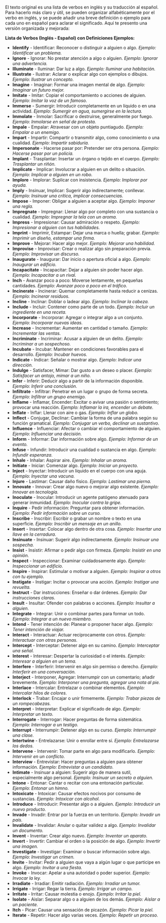 El texto original es una lista de verbos en inglés y su traducción al español. Para hacerlo más claro y útil, se pueden organizar alfabéticamente por el verbo en inglés, y se puede añadir una breve definición o ejemplo para cada uno en español para aclarar el significado.  Aquí te presento una versión organizada y mejorada:

**Lista de Verbos (Inglés - Español) con Definiciones Ejemplos:**

*   **Identify** - Identificar: Reconocer o distinguir a alguien o algo. *Ejemplo: Identificar un problema.*
*   **Ignore** - Ignorar: No prestar atención a algo o alguien. *Ejemplo: Ignorar una advertencia.*
*   **Illuminate** - Iluminar: Dar luz a algo. *Ejemplo: Iluminar una habitación.*
*   **Illustrate** - Ilustrar: Aclarar o explicar algo con ejemplos o dibujos. *Ejemplo: Ilustrar un concepto.*
*   **Imagine** - Imaginar: Formar una imagen mental de algo. *Ejemplo: Imaginar un futuro mejor.*
*   **Imitate** - Imitar: Copiar el comportamiento o acciones de alguien. *Ejemplo: Imitar la voz de un famoso.*
*   **Immerse** - Sumergir: Introducir completamente en un líquido o en una actividad. *Ejemplo: Sumergir en agua, sumergirse en la lectura.*
*   **Immolate** - Inmolar: Sacrificar o destruirse, generalmente por fuego. *Ejemplo: Inmolarse en señal de protesta.*
*   **Impale** - Empalar: Atravesar con un objeto puntiagudo. *Ejemplo: Empalar a un enemigo.*
*   **Impart** - Impartir: Compartir o transmitir algo, como conocimiento o una cualidad. *Ejemplo: Impartir sabiduría.*
*   **Impersonate** - Hacerse pasar por: Pretender ser otra persona. *Ejemplo: Hacerse pasar por un policía.*
*   **Implant** - Trasplantar: Insertar un órgano o tejido en el cuerpo. *Ejemplo: Trasplantar un riñón.*
*   **Implicate** - Implicar: Involucrar a alguien en un delito o situación. *Ejemplo: Implicar a alguien en un robo.*
*   **Implore** - Implorar: Suplicar con insistencia. *Ejemplo: Implorar por ayuda.*
*   **Imply** - Insinuar, Implicar: Sugerir algo indirectamente; conllevar. *Ejemplo: Insinuar una crítica, implicar consecuencias.*
*   **Impose** - Imponer: Obligar a alguien a aceptar algo. *Ejemplo: Imponer una regla.*
*   **Impregnate** - Impregnar: Llenar algo por completo con una sustancia o cualidad. *Ejemplo: Impregnar la tela con un aroma.*
*   **Impress** - Impresionar: Causar admiración o respeto. *Ejemplo: Impresionar a alguien con tus habilidades.*
*   **Imprint** - Imprimir, Estampar: Dejar una marca o huella; grabar. *Ejemplo: Imprimir un diseño, estampar una firma.*
*   **Improve** - Mejorar: Hacer algo mejor. *Ejemplo: Mejorar una habilidad.*
*   **Improvise** - Improvisar: Crear o realizar algo sin preparación previa. *Ejemplo: Improvisar un discurso.*
*   **Inaugurate** - Inaugurar: Dar inicio o apertura oficial a algo. *Ejemplo: Inaugurar un edificio.*
*   **Incapacitate** - Incapacitar: Dejar a alguien sin poder hacer algo. *Ejemplo: Incapacitar a un rival.*
*   **Inch** - Avanzar poco a poco: Moverse lentamente, en pequeñas cantidades. *Ejemplo: Avanzar poco a poco en el tráfico.*
*   **Incinerate** - Incinerar: Quemar completamente hasta reducir a cenizas. *Ejemplo: Incinerar residuos.*
*   **Incline** - Inclinar: Doblar o ladear algo. *Ejemplo: Inclinar la cabeza.*
*   **Include** - Incluir: Contener como parte de un todo. *Ejemplo: Incluir un ingrediente en una receta.*
*   **Incorporate** - Incorporar: Agregar o integrar algo a un conjunto. *Ejemplo: Incorporar nuevas ideas.*
*   **Increase** - Incrementar: Aumentar en cantidad o tamaño. *Ejemplo: Incrementar las ventas.*
*   **Incriminate** - Incriminar: Acusar a alguien de un delito. *Ejemplo: Incriminar a un sospechoso.*
*   **Incubate** - Incubar: Mantener en condiciones favorables para el desarrollo. *Ejemplo: Incubar huevos.*
*   **Indicate** - Indicar: Señalar o mostrar algo. *Ejemplo: Indicar una dirección.*
*   **Indulge** - Satisfacer, Mimar: Dar gusto a un deseo o placer. *Ejemplo: Satisfacer un antojo, mimar a un niño.*
*   **Infer** - Inferir: Deducir algo a partir de la información disponible. *Ejemplo: Inferir una conclusión.*
*   **Infiltrate** - Infiltrar: Penetrar en un lugar o grupo de forma secreta. *Ejemplo: Infiltrar un grupo enemigo.*
*   **Inflame** - Inflamar, Encender: Excitar o avivar una pasión o sentimiento; provocar una reacción. *Ejemplo: Inflamar la ira, encender un debate.*
*   **Inflate** - Inflar: Llenar con aire o gas. *Ejemplo: Inflar un globo.*
*   **Inflect** - Conjugar, Declinar: Cambiar la forma de una palabra según su función gramatical. *Ejemplo: Conjugar un verbo, declinar un sustantivo.*
*   **Influence** - Influenciar: Afectar o cambiar el comportamiento de alguien. *Ejemplo: Influenciar una decisión.*
*   **Inform** - Informar: Dar información sobre algo. *Ejemplo: Informar de un evento.*
*   **Infuse** - Infundir: Introducir una cualidad o sustancia en algo. *Ejemplo: Infundir esperanza.*
*   **Inhale** - Inhalar: Aspirar aire. *Ejemplo: Inhalar un aroma.*
*   **Initiate** - Iniciar: Comenzar algo. *Ejemplo: Iniciar un proyecto.*
*   **Inject** - Inyectar: Introducir un líquido en el cuerpo con una aguja. *Ejemplo: Inyectar una vacuna.*
*   **Injure** - Lastimar: Causar daño físico. *Ejemplo: Lastimar una pierna.*
*   **Innovate** - Innovar: Crear algo nuevo o mejorar algo existente. *Ejemplo: Innovar en tecnología.*
*   **Inoculate** - Inocular: Introducir un agente patógeno atenuado para generar inmunidad. *Ejemplo: Inocular contra la gripe.*
*   **Inquire** - Pedir información: Preguntar para obtener información. *Ejemplo: Pedir información sobre un curso.*
*   **Inscribe** - Inscribir: Escribir o grabar un nombre o texto en una superficie. *Ejemplo: Inscribir un mensaje en un anillo.*
*   **Insert** - Insertar: Colocar algo dentro de otra cosa. *Ejemplo: Insertar una llave en la cerradura.*
*   **Insinuate** - Insinuar: Sugerir algo indirectamente. *Ejemplo: Insinuar una sospecha.*
*   **Insist** - Insistir: Afirmar o pedir algo con firmeza. *Ejemplo: Insistir en una opinión.*
*   **Inspect** - Inspeccionar: Examinar cuidadosamente algo. *Ejemplo: Inspeccionar un edificio.*
*   **Inspire** - Inspirar: Estimular o motivar a alguien. *Ejemplo: Inspirar a otros con tu ejemplo.*
*   **Instigate** - Instigar: Incitar o provocar una acción. *Ejemplo: Instigar una revuelta.*
*   **Instruct** - Dar instrucciones: Enseñar o dar órdenes. *Ejemplo: Dar instrucciones claras.*
*   **Insult** - Insultar: Ofender con palabras o acciones. *Ejemplo: Insultar a alguien.*
*   **Integrate** - Integrar: Unir o combinar partes para formar un todo. *Ejemplo: Integrar a un nuevo miembro.*
*   **Intend** - Tener intención de: Planear o proponer hacer algo. *Ejemplo: Tener intención de viajar.*
*   **Interact** - Interactuar: Actuar recíprocamente con otros. *Ejemplo: Interactuar con otras personas.*
*   **Intercept** - Interceptar: Detener algo en su camino. *Ejemplo: Interceptar una señal.*
*   **Interest** - Interesar: Despertar la curiosidad o el interés. *Ejemplo: Interesar a alguien en un tema.*
*   **Interfere** - Interferir: Intervenir en algo sin permiso o derecho. *Ejemplo: Interferir en una conversación.*
*   **Interject** - Interponer, Agregar: Interrumpir con un comentario; añadir brevemente. *Ejemplo: Interponer una pregunta, agregar una nota al pie.*
*   **Interlace** - Intercalar: Entrelazar o combinar elementos. *Ejemplo: Intercalar hilos de colores.*
*   **Interlock** - Trabar: Encajar o unir firmemente. *Ejemplo: Trabar piezas de un rompecabezas.*
*   **Interpret** - Interpretar: Explicar el significado de algo. *Ejemplo: Interpretar un texto.*
*   **Interrogate** - Interrogar: Hacer preguntas de forma sistemática. *Ejemplo: Interrogar a un testigo.*
*   **Interrupt** - Interrumpir: Detener algo en su curso. *Ejemplo: Interrumpir una clase.*
*   **Intertwine** - Entrelazarse: Unir o enrollar entre sí. *Ejemplo: Entrelazarse los dedos.*
*   **Intervene** - Intervenir: Tomar parte en algo para modificarlo. *Ejemplo: Intervenir en un conflicto.*
*   **Interview** - Entrevistar: Hacer preguntas a alguien para obtener información. *Ejemplo: Entrevistar a un candidato.*
*   **Intimate** - Insinuar a alguien: Sugerir algo de manera sutil, especialmente algo personal. *Ejemplo: Insinuar un secreto a alguien.*
*   **Intone** - Entonar: Cantar o recitar con una entonación particular. *Ejemplo: Entonar un himno.*
*   **Intoxicate** - Intoxicar: Causar efectos nocivos por consumo de sustancias. *Ejemplo: Intoxicar con alcohol.*
*   **Introduce** - Introducir: Presentar algo o a alguien. *Ejemplo: Introducir un nuevo producto.*
*   **Invade** - Invadir: Entrar por la fuerza en un territorio. *Ejemplo: Invadir un país.*
*   **Invalidate** - Invalidar: Anular o quitar validez a algo. *Ejemplo: Invalidar un documento.*
*   **Invent** - Inventar: Crear algo nuevo. *Ejemplo: Inventar un aparato.*
*   **Invert** - Invertir: Cambiar el orden o la posición de algo. *Ejemplo: Invertir una imagen.*
*   **Investigate** - Investigar: Examinar o buscar información sobre algo. *Ejemplo: Investigar un crimen.*
*   **Invite** - Invitar: Pedir a alguien que vaya a algún lugar o que participe en algo. *Ejemplo: Invitar a una fiesta.*
*   **Invoke** - Invocar: Apelar a una autoridad o poder superior. *Ejemplo: Invocar la ley.*
*   **Irradiate** - Irradiar: Emitir radiación. *Ejemplo: Irradiar un tumor.*
*   **Irrigate** - Irrigar: Regar la tierra. *Ejemplo: Irrigar un campo.*
*   **Irritate** - Irritar: Causar molestia o enojo. *Ejemplo: Irritar la piel.*
*   **Isolate** - Aislar: Separar algo o a alguien de los demás. *Ejemplo: Aislar a un paciente.*
*   **Itch** - Picar: Causar una sensación de picazón. *Ejemplo: Picar la piel.*
*   **Iterate** - Repetir: Hacer algo varias veces. *Ejemplo: Repetir un proceso.*


